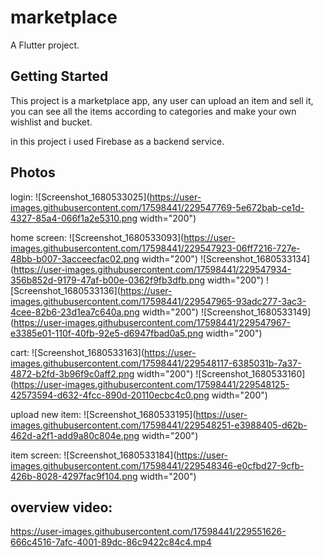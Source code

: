# marketplace

A Flutter project.

## Getting Started

This project is a marketplace app,
any user can upload an item and sell it,
you can see all the items according to categories and make your own wishlist and bucket.

in this project i used Firebase as a backend service.

## Photos

login:
![Screenshot_1680533025](https://user-images.githubusercontent.com/17598441/229547769-5e672bab-ce1d-4327-85a4-066f1a2e5310.png width="200")

home screen:
![Screenshot_1680533093](https://user-images.githubusercontent.com/17598441/229547923-06ff7216-727e-48bb-b007-3acceecfac02.png width="200")
![Screenshot_1680533134](https://user-images.githubusercontent.com/17598441/229547934-356b852d-9179-47af-b00e-0362f9fb3dfb.png width="200")
![Screenshot_1680533136](https://user-images.githubusercontent.com/17598441/229547965-93adc277-3ac3-4cee-82b6-23d1ea7c640a.png width="200")
![Screenshot_1680533149](https://user-images.githubusercontent.com/17598441/229547967-e3385e01-110f-40fb-92e5-d6947fbad0a5.png width="200")

cart:
![Screenshot_1680533163](https://user-images.githubusercontent.com/17598441/229548117-6385031b-7a37-4872-b2fd-3b96f9c0aff2.png width="200")
![Screenshot_1680533160](https://user-images.githubusercontent.com/17598441/229548125-42573594-d632-4fcc-890d-20110ecbc4c0.png width="200")

upload new item:
![Screenshot_1680533195](https://user-images.githubusercontent.com/17598441/229548251-e3988405-d62b-462d-a2f1-add9a80c804e.png width="200")

item screen:
![Screenshot_1680533184](https://user-images.githubusercontent.com/17598441/229548346-e0cfbd27-9cfb-426b-8028-4297fac9f104.png width="200")

## overview video:
https://user-images.githubusercontent.com/17598441/229551626-666c4516-7afc-4001-89dc-86c9422c84c4.mp4


